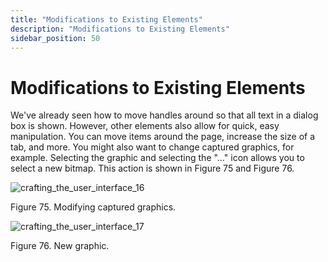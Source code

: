 ```yaml
---
title: "Modifications to Existing Elements"
description: "Modifications to Existing Elements"
sidebar_position: 50
---
```


# Modifications to Existing Elements

We've already seen how to move handles around so that all text in a dialog box is shown. However,
other elements also allow for quick, easy manipulation. You can move items around the page, increase
the size of a tab, and more. You might also want to change captured graphics, for example. Selecting
the graphic and selecting the "…" icon allows you to select a new bitmap. This action is shown in
Figure 75 and Figure 76.

![crafting_the_user_interface_16](/images/endpointpolicymanager/applicationsettings/designstudio/userinterface/manualedits/crafting_the_user_interface_16.webp)

Figure 75. Modifying captured graphics.

![crafting_the_user_interface_17](/images/endpointpolicymanager/applicationsettings/designstudio/userinterface/manualedits/crafting_the_user_interface_17.webp)

Figure 76. New graphic.
